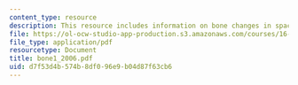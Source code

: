 ```yaml
---
content_type: resource
description: This resource includes information on bone changes in space.
file: https://ol-ocw-studio-app-production.s3.amazonaws.com/courses/16-423j-aerospace-biomedical-and-life-support-engineering-spring-2006/d7f53d4b574b8df096e9b04d87f63cb6_bone1_2006.pdf
file_type: application/pdf
resourcetype: Document
title: bone1_2006.pdf
uid: d7f53d4b-574b-8df0-96e9-b04d87f63cb6
---
```

